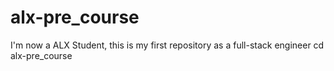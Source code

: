 # alx-pre_course
I'm now a ALX Student, this is my first repository as a full-stack engineer
cd alx-pre_course
